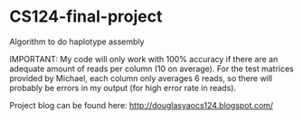 # CS124-final-project
Algorithm to do haplotype assembly

IMPORTANT: 
My code will only work with 100% accuracy if there are an adequate amount of reads per column (10 on average).
For the test matrices provided by Michael, each column only averages 6 reads, so there will probably be errors in my output (for high error rate in reads).

Project blog can be found here:
http://douglasyaocs124.blogspot.com/
